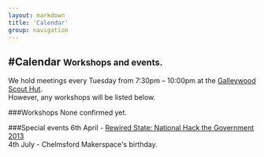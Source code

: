 ```yaml
---
layout: markdown
title: 'Calendar'
group: navigation
---
```


#Calendar <small>Workshops and events.</small>
---

We hold meetings every Tuesday from 7:30pm – 10:00pm at the [Galleywood Scout Hut](https://maps.google.com/maps?hl=en&ll=51.702403,0.478308&spn=0.001805,0.005252&t=h&z=18).  
However, any workshops will be listed below.

###Workshops
None confirmed yet.

###Special events 
6th April - [Rewired State: National Hack the Government 2013](https://groups.google.com/d/topic/chelmsford_makerspace/4CL9lRvX6QI/discussion)  
4th July - Chelmsford Makerspace's birthday.